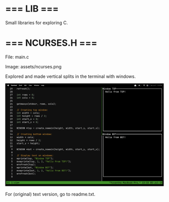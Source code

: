 # === LIB ===
Small libraries for exploring C.

# === NCURSES.H ===
File: main.c

Image: assets/ncurses.png

Explored and made vertical splits in the terminal with windows.

![NCURSES.H](assets/ncurses.png)

For (original) text version, go to readme.txt.
